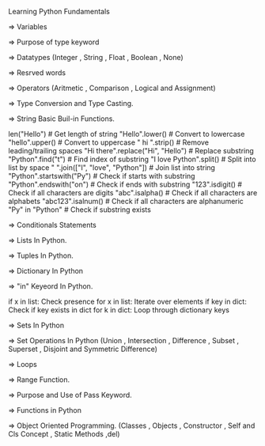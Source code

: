 Learning Python Fundamentals

=> Variables

=> Purpose of type keyword

=> Datatypes (Integer , String , Float , Boolean , None)

=> Resrved words

=> Operators (Aritmetic , Comparison , Logical and Assignment)

=> Type Conversion and Type Casting.

=> String Basic Buil-in Functions.

len("Hello") # Get length of string
"Hello".lower() # Convert to lowercase
"hello".upper() # Convert to uppercase
" hi ".strip() # Remove leading/trailing spaces
"Hi there".replace("Hi", "Hello") # Replace substring
"Python".find("t") # Find index of substring
"I love Python".split() # Split into list by space
" ".join(["I", "love", "Python"]) # Join list into string
"Python".startswith("Py") # Check if starts with substring
"Python".endswith("on") # Check if ends with substring
"123".isdigit() # Check if all characters are digits
"abc".isalpha() # Check if all characters are alphabets
"abc123".isalnum() # Check if all characters are alphanumeric
"Py" in "Python" # Check if substring exists

=> Conditionals Statements

=> Lists In Python.

=> Tuples In Python.

=> Dictionary In Python

=> "in" Keyeord In Python.

if x in list: Check presence
for x in list: Iterate over elements
if key in dict: Check if key exists in dict
for k in dict: Loop through dictionary keys

=> Sets In Python

=> Set Operations In Python (Union , Intersection , Difference , Subset , Superset , Disjoint and Symmetric Difference)

=> Loops

=> Range Function.

=> Purpose and Use of Pass Keyword.

=> Functions in Python

=> Object Oriented Programming. (Classes , Objects , Constructor , Self and Cls Concept , Static Methods ,del)
